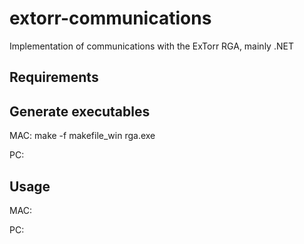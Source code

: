 # extorr-communications
Implementation of communications with the ExTorr RGA, mainly .NET

## Requirements

## Generate executables
MAC:
make -f makefile_win rga.exe

PC:

## Usage
MAC:

PC:
